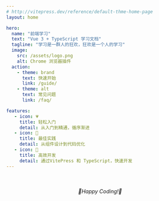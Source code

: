 ```yaml
---
# http://vitepress.dev/reference/default-thme-home-page
layout: home

hero:
  name: "前端学习"
  text: "Vue 3 + TypeScript 学习文档"
  tagline: "学习是一群人的狂欢，狂欢是一个人的学习"
  image:
    src: /assets/logo.png
    alt: Chrome 浏览器插件
  action:
    - theme: brand
      text: 快速开始
      link: /guide/
    - theme: alt
      text: 常见问题
      link: /faq/

features:
   - icon: 💗
     title: 轻松入门
     detail: 从入门到精通，循序渐进
   - icon: 💋
     title: 最佳实践
     detail: 从组件设计到代码优化
   - icon: 🌹
     title: 高效开发
     detail: 通过VitePress 和 TypeScript，快速开发
---
```


<div style="text-align: center; margin-top: 50px;">
 <em>💌Happy Coding!💌</em>
</div>